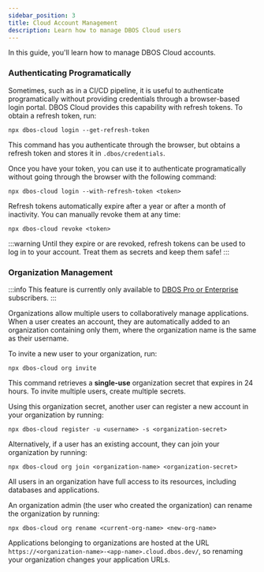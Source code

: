 ```yaml
---
sidebar_position: 3
title: Cloud Account Management
description: Learn how to manage DBOS Cloud users
---
```


In this guide, you'll learn how to manage DBOS Cloud accounts.

### Authenticating Programatically

Sometimes, such as in a CI/CD pipeline, it is useful to authenticate programatically without providing credentials through a browser-based login portal.
DBOS Cloud provides this capability with refresh tokens.
To obtain a refresh token, run:

```
npx dbos-cloud login --get-refresh-token
```

This command has you authenticate through the browser, but obtains a refresh token and stores it in `.dbos/credentials`.

Once you have your token, you can use it to authenticate programatically without going through the browser with the following command:

```
npx dbos-cloud login --with-refresh-token <token>
```

Refresh tokens automatically expire after a year or after a month of inactivity.
You can manually revoke them at any time:

```
npx dbos-cloud revoke <token>
```

:::warning
Until they expire or are revoked, refresh tokens can be used to log in to your account.
Treat them as secrets and keep them safe!
:::


### Organization Management

:::info
This feature is currently only available to [DBOS Pro or Enterprise](https://www.dbos.dev/pricing) subscribers.
:::

Organizations allow multiple users to collaboratively manage applications.
When a user creates an account, they are automatically added to an organization containing only them, where the organization name is the same as their username.

To invite a new user to your organization, run:

```
npx dbos-cloud org invite
```

This command retrieves a **single-use** organization secret that expires in 24 hours. To invite multiple users, create multiple secrets.

Using this organization secret, another user can register a new account in your organization by running:

```
npx dbos-cloud register -u <username> -s <organization-secret>
```

Alternatively, if a user has an existing account, they can join your organization by running:

```
npx dbos-cloud org join <organization-name> <organization-secret>
```

All users in an organization have full access to its resources, including databases and applications.

An organization admin (the user who created the organization) can rename the organization by running:

```
npx dbos-cloud org rename <current-org-name> <new-org-name>
```

Applications belonging to organizations are hosted at the URL `https://<organization-name>-<app-name>.cloud.dbos.dev/`, so renaming your organization changes your application URLs.
